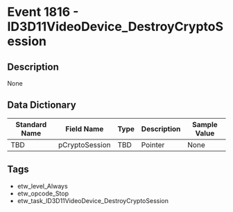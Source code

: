 # Event 1816 - ID3D11VideoDevice_DestroyCryptoSession

## Description
None

## Data Dictionary
|Standard Name|Field Name|Type|Description|Sample Value|
|---|---|---|---|---|
|TBD|pCryptoSession|TBD|Pointer|None|None|

## Tags
* etw_level_Always
* etw_opcode_Stop
* etw_task_ID3D11VideoDevice_DestroyCryptoSession